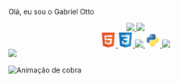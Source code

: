 Olá, eu sou o Gabriel Otto

<div align="center">
  <a href="https://github.com/GabrielOtto303">
  <img height="180em" src="https://github-readme-stats.vercel.app/api?username=GabrielOtto303&show_icons=true&theme=chartreuse-dark&include_all_commits=true&count_private=true"/>
  <img height="180vh" src="https://github-readme-stats.vercel.app/api/top-langs/?username=GabrielOtto303&layout=compact&langs_count=7&theme=chartreuse-dark"/>  
</div>
  
<div align="center">
  <code><img height="30" src="https://raw.githubusercontent.com/devicons/devicon/master/icons/html5/html5-original.svg"></code>
  <code><img height="30" src="https://raw.githubusercontent.com/devicons/devicon/master/icons/css3/css3-original.svg"></code>
  <code><img height="30"src="https://cdn.jsdelivr.net/gh/devicons/devicon/icons/bootstrap/bootstrap-original.svg"></code>
  <code><img height="30" src="https://raw.githubusercontent.com/devicons/devicon/master/icons/python/python-original.svg"></code>
  <code><img height="30" src="https://cdn.jsdelivr.net/gh/devicons/devicon/icons/mysql/mysql-plain.svg"></code>
</div>
 
  <div>
  <a href="https://www.linkedin.com/in/gabriel-bueno-1b20a7230" target="_blank"><img src="https://img.shields.io/badge/LinkedIn-0077B5?style=for-the-badge&logo=linkedin&logoColor=white" target="_blank"></a>

 
  ![ Animação de cobra ](https://github.com/GabrielOtto303/GabrielOtto303/blob/output/github-contribution-grid-snake.svg)
 
</div>
